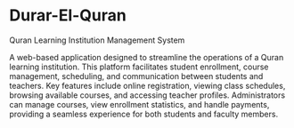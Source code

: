# Durar-El-Quran

Quran Learning Institution Management System

A web-based application designed to streamline the operations of a Quran learning institution. This platform facilitates student enrollment, course management, scheduling, and communication between students and teachers. Key features include online registration, viewing class schedules, browsing available courses, and accessing teacher profiles. Administrators can manage courses, view enrollment statistics, and handle payments, providing a seamless experience for both students and faculty members.
